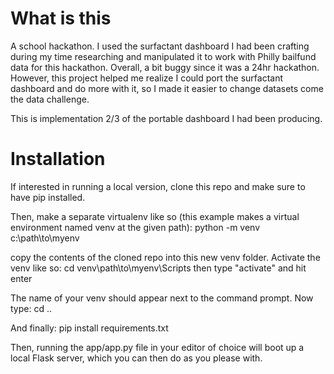 # What is this
A school hackathon. I used the surfactant dashboard I had been crafting during my time researching and manipulated it to work with Philly bailfund data for this hackathon. Overall, a bit buggy since it was a 24hr hackathon. However, this project helped me realize I could port the surfactant dashboard and do more with it, so I made it easier to change datasets come the data challenge.

This is implementation 2/3 of the portable dashboard I had been producing.

# Installation
If interested in running a local version, clone this repo and make sure to have pip installed.

Then, make a separate virtualenv like so (this example makes a virtual environment named venv at the given path): python -m venv c:\path\to\myenv

copy the contents of the cloned repo into this new venv folder. Activate the venv like so: cd venv\path\to\myenv\Scripts then type "activate" and hit enter

The name of your venv should appear next to the command prompt. Now type: cd ..

And finally: pip install requirements.txt

Then, running the app/app.py file in your editor of choice will boot up a local Flask server, which you can then do as you please with.
